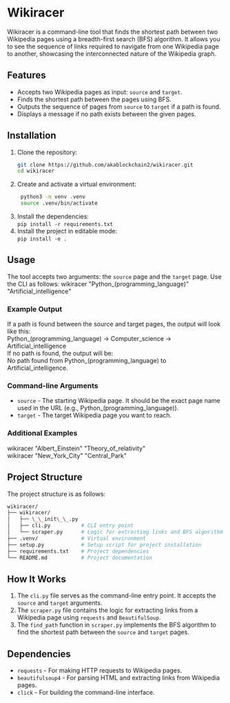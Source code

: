 # Wikiracer
Wikiracer is a command-line tool that finds the shortest path between two Wikipedia pages using a breadth-first search (BFS) algorithm. It allows you to see the sequence of links required to navigate from one Wikipedia page to another, showcasing the interconnected nature of the Wikipedia graph.

## Features
- Accepts two Wikipedia pages as input: `source` and `target`.
- Finds the shortest path between the pages using BFS.
- Outputs the sequence of pages from `source` to `target` if a path is found.
- Displays a message if no path exists between the given pages.

## Installation
1. Clone the repository:
   ```bash
   git clone https://github.com/akablockchain2/wikiracer.git  
   cd wikiracer
   ```
2. Create and activate a virtual environment:  
   ```bash
    python3 -m venv .venv  
    source .venv/bin/activate
   ```
3. Install the dependencies:  
   `pip install -r requirements.txt`
4. Install the project in editable mode:  
   `pip install -e .`

## Usage
The tool accepts two arguments: the `source` page and the `target` page. Use the CLI as follows:
wikiracer "Python_(programming_language)" "Artificial_intelligence"

### Example Output
If a path is found between the source and target pages, the output will look like this:  
Python_(programming_language) -> Computer_science -> Artificial_intelligence  
If no path is found, the output will be:  
No path found from Python_(programming_language) to Artificial_intelligence.

### Command-line Arguments
- `source` - The starting Wikipedia page. It should be the exact page name used in the URL (e.g., Python_(programming_language)).
- `target` - The target Wikipedia page you want to reach.

### Additional Examples
wikiracer "Albert_Einstein" "Theory_of_relativity"  
wikiracer "New_York_City" "Central_Park"

## Project Structure
The project structure is as follows:
```bash
wikiracer/  
├── wikiracer/  
│   ├── \_\_init\_\_.py  
│   ├── cli.py          # CLI entry point  
│   └── scraper.py      # Logic for extracting links and BFS algorithm  
├── .venv/              # Virtual environment  
├── setup.py            # Setup script for project installation  
├── requirements.txt    # Project dependencies  
└── README.md           # Project documentation  
```
## How It Works
1. The `cli.py` file serves as the command-line entry point. It accepts the `source` and `target` arguments.  
2. The `scraper.py` file contains the logic for extracting links from a Wikipedia page using `requests` and `BeautifulSoup`.  
3. The `find_path` function in `scraper.py` implements the BFS algorithm to find the shortest path between the `source` and `target` pages.

## Dependencies
- `requests` - For making HTTP requests to Wikipedia pages.  
- `beautifulsoup4` - For parsing HTML and extracting links from Wikipedia pages.  
- `click` - For building the command-line interface.
